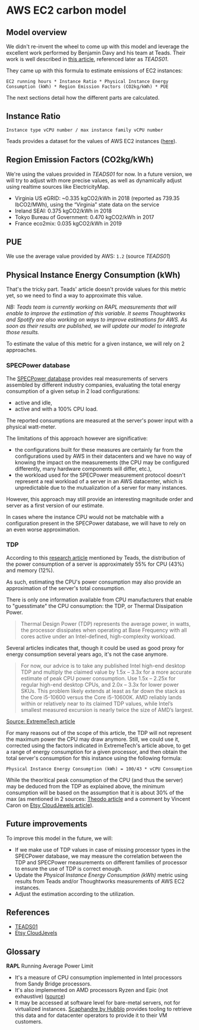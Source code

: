# AWS EC2 carbon model

## Model overview
We didn't re-invent the wheel to come up with this model and leverage the excellent work performed by Benjamin Davy and his team at Teads. Their work is well described in [this article](https://medium.com/teads-engineering/evaluating-the-carbon-footprint-of-a-software-platform-hosted-in-the-cloud-e716e14e060c), referenced later as _TEADS01_.

They came up with this formula to estimate emissions of EC2 instances:

```
EC2 running hours * Instance Ratio * Physical Instance Energy Consumption (kWh) * Region Emission Factors (CO2kg/kWh) * PUE
```

The next sections detail how the different parts are calculated.

## Instance Ratio
```
Instance type vCPU number / max instance family vCPU number
```

Teads provides a dataset for the values of AWS EC2 instances ([here](https://teads-engineering-web.s3.eu-west-1.amazonaws.com/aws\_instance\_specifications.csv.zip)).

## Region Emission Factors (CO2kg/kWh)

We're using the values provided in _TEADS01_ for now. In a future version, we will try to adjust with more precise values, as well as dynamically adjust using realtime sources like ElectricityMap.

- Virginia US eGRID: ~0.335 kgCO2/kWh in 2018 (reported as 739.35 lbCO2/MWh), using the “Virginia” state data on the service
- Ireland SEAI: 0.375 kgCO2/kWh in 2018
- Tokyo Bureau of Government: 0.470 kgCO2/kWh in 2017
- France eco2mix: 0.035 kgCO2/kWh in 2019

## PUE
We use the average value provided by AWS: `1.2` (source _TEADS01_)

## Physical Instance Energy Consumption (kWh)
That's the tricky part. Teads' article doesn't provide values for this metric yet, so we need to find a way to approximate this value.

_NB: Teads team is currently working on RAPL measurements that will enable to improve the estimation of this variable. It seems Thoughtworks and Spotify are also working on ways to improve estimations for AWS. As soon as their results are published, we will update our model to integrate those results._

To estimate the value of this metric for a given instance, we will rely on 2 approaches.

### SPECPower database

The [SPECPower database](https://www.spec.org/power_ssj2008/results/power_ssj2008.html) provides real measurements of servers assembled by different industry companies, evaluating the total energy consumption of a given setup in 2 load configurations:
- active and idle,
- active and with a 100% CPU load.

The reported consumptions are measured at the server's power input with a physical watt-meter. 

The limitations of this approach however are significative:
- the configurations built for these measures are certainly far from the configurations used by AWS in their datacenters and we have no way of knowing the impact on the measurements (the CPU may be configured differently, many hardware components will differ, etc.),
- the workload used for the SPECPower measurement protocol doesn't represent a real workload of a server in an AWS datacenter, which is unpredictable due to the mutualization of a server for many instances.

However, this approach may still provide an interesting magnitude order and server as a first version of our estimate.

In cases where the instance CPU would not be matchable with a configuration present in the SPECPower database, we will have to rely on an even worse approximation. 

### TDP

According to this [research article](https://www.spec.org/power_ssj2008/results/power_ssj2008.html) mentioned by Teads, the distribution of the power consumption of a server is approximately 55% for CPU (43%) and memory (12%).

As such, estimating the CPU's power consumption may also provide an approximation of the server's total consumption.

There is only one information available from CPU manufacturers that enable to "guesstimate" the CPU consumption: the TDP, or Thermal Dissipation Power.

> Thermal Design Power (TDP) represents the average power, in watts, the processor dissipates when operating at Base Frequency with all cores active under an Intel-defined, high-complexity workload.

Several articles indicates that, though it could be used as good proxy for energy consumption several years ago, it's not the case anymore.

  > For now, our advice is to take any published Intel high-end desktop TDP and multiply the claimed value by 1.5x – 3.3x for a more accurate estimate of peak CPU power consumption. Use 1.5x – 2.25x for regular high-end desktop CPUs, and 2.0x – 3.3x for lower power SKUs. This problem likely extends at least as far down the stack as the Core i5-10600 versus the Core i5-10600K. AMD reliably lands within or relatively near to its claimed TDP values, while Intel’s smallest measured excursion is nearly twice the size of AMD’s largest.
  
[Source: ExtremeTech article](https://www.extremetech.com/computing/319402-intels-desktop-tdps-no-longer-useful-to-predict-cpu-power-consumption)

For many reasons out of the scope of this article, the TDP will not represent the maximum power the CPU may draw anymore. Still, we could use it, corrected using the factors indicated in ExtremeTech's article above, to get a range of energy consumption for a given processor, and then obtain the total server's consumption for this instance using the following formula:

```
Physical Instance Energy Consumption (kWh) = 100/43 * vCPU Consumption
```

While the theoritical peak consumption of the CPU (and thus the server) may be deduced from the TDP as explained above, the minimum consumption will be based on the assumption that it is about 30% of the max (as mentioned in 2 sources: [Theodo article](https://blog.theodo.com/2020/09/power-api-deep-dive/) and a comment by Vincent Caron on [Etsy CloudJewels article](https://codeascraft.com/2020/04/23/cloud-jewels-estimating-kwh-in-the-cloud/)).

## Future improvements

To improve this model in the future, we will:

- If we make use of TDP values in case of missing processor types in the SPECPower database, we may measure the correlation between the TDP and SPECPower measurements on different families of processor to ensure the use of TDP is correct enough.
- Update the _Physical Instance Energy Consumption (kWh)_ metric using results from Teads and/or Thoughtworks measurements of AWS EC2 instances.
- Adjust the estimation according to the utilization.

## References

- [TEADS01](https://medium.com/teads-engineering/evaluating-the-carbon-footprint-of-a-software-platform-hosted-in-the-cloud-e716e14e060c)
- [Etsy CloudJevels](https://codeascraft.com/2020/04/23/cloud-jewels-estimating-kwh-in-the-cloud/)

## Glossary
**RAPL**
Running Average Power Limit
- It's a measure of CPU consumption implemented in Intel processors from Sandy Bridge processors. 
- It's also implemented on AMD processors Ryzen and Epic (not exhaustive) ([source](https://community.amd.com/t5/server-gurus-discussions/what-exact-parts-of-the-cpu-are-recorded-by-the-rapl-registers/td-p/73498))
- It may be accessed at software level for bare-metal servers, not for virtualized instances. [Scaphandre by Hubblo](https://github.com/hubblo-org/scaphandre/) provides tooling to retrieve this data and for datacenter operators to provide it to their VM customers.
